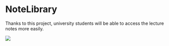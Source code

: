 # NoteLibrary
Thanks to this project, university students will be able to access the lecture notes more easily.


<a href="https://nootelib.com">
<img src="https://firebasestorage.googleapis.com/v0/b/training-7ba91.appspot.com/o/files%2F2468d15b-38dc-6104-69f1-636d070823ff?alt=media&token=d5c37808-ebdf-443d-a387-9d1460926626"/></a>

